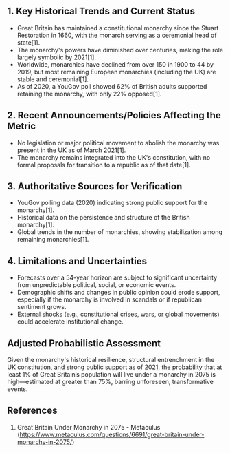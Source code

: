 ## 1. Key Historical Trends and Current Status

- Great Britain has maintained a constitutional monarchy since the Stuart Restoration in 1660, with the monarch serving as a ceremonial head of state[1].
- The monarchy's powers have diminished over centuries, making the role largely symbolic by 2021[1].
- Worldwide, monarchies have declined from over 150 in 1900 to 44 by 2019, but most remaining European monarchies (including the UK) are stable and ceremonial[1].
- As of 2020, a YouGov poll showed 62% of British adults supported retaining the monarchy, with only 22% opposed[1].

## 2. Recent Announcements/Policies Affecting the Metric

- No legislation or major political movement to abolish the monarchy was present in the UK as of March 2021[1].
- The monarchy remains integrated into the UK's constitution, with no formal proposals for transition to a republic as of that date[1].

## 3. Authoritative Sources for Verification

- YouGov polling data (2020) indicating strong public support for the monarchy[1].
- Historical data on the persistence and structure of the British monarchy[1].
- Global trends in the number of monarchies, showing stabilization among remaining monarchies[1].

## 4. Limitations and Uncertainties

- Forecasts over a 54-year horizon are subject to significant uncertainty from unpredictable political, social, or economic events.
- Demographic shifts and changes in public opinion could erode support, especially if the monarchy is involved in scandals or if republican sentiment grows.
- External shocks (e.g., constitutional crises, wars, or global movements) could accelerate institutional change.

## Adjusted Probabilistic Assessment

Given the monarchy's historical resilience, structural entrenchment in the UK constitution, and strong public support as of 2021, the probability that at least 1% of Great Britain’s population will live under a monarchy in 2075 is high—estimated at greater than 75%, barring unforeseen, transformative events.

## References

1. Great Britain Under Monarchy in 2075 - Metaculus (https://www.metaculus.com/questions/6691/great-britain-under-monarchy-in-2075/)